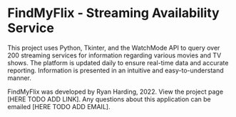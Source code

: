 # FindMyFlix - Streaming Availability Service

This project uses Python, Tkinter, and the WatchMode API to query over 200 streaming services for information regarding various movies and TV shows. The platform is updated daily to ensure real-time data and accurate reporting. Information is presented in an intuitive and easy-to-understand manner.

FindMyFlix was developed by Ryan Harding, 2022. View the project page [HERE TODO ADD LINK]. Any questions about this application can be emailed [HERE TODO ADD EMAIL]. 